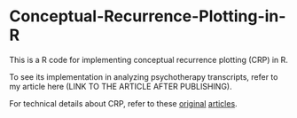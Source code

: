 # Conceptual-Recurrence-Plotting-in-R

This is a R code for implementing conceptual recurrence plotting (CRP) in R. 

To see its implementation in analyzing psychotherapy transcripts, refer to my article here (LINK TO THE ARTICLE AFTER PUBLISHING).

For technical details about CRP, refer to these [original](https://ieeexplore.ieee.org/abstract/document/5887327) [articles](https://ieeexplore.ieee.org/abstract/document/6161608).
